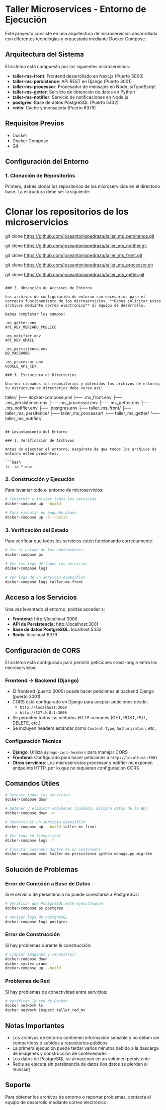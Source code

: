 # Taller Microservices - Entorno de Ejecución

Este proyecto consiste en una arquitectura de microservicios desarrollada con diferentes tecnologías y orquestada mediante Docker Compose.

## Arquitectura del Sistema

El sistema está compuesto por los siguientes microservicios:

- **taller-ms-front**: Frontend desarrollado en Next.js (Puerto 3000)
- **taller-ms-persistence**: API REST en Django (Puerto 3001)
- **taller-ms-processor**: Procesador de mensajes en Node.js/TypeScript
- **taller-ms-getter**: Servicio de obtención de datos en Python
- **taller-ms-notifier**: Servicio de notificaciones en Node.js
- **postgres**: Base de datos PostgreSQL (Puerto 5432)
- **redis**: Cache y mensajería (Puerto 6379)

## Requisitos Previos

- Docker
- Docker Compose
- Git

## Configuración del Entorno

### 1. Clonación de Repositorios

Primero, debes clonar los repositorios de los microservicios en el directorio base. La estructura debe ser la siguiente:

# Clonar los repositorios de los microservicios

git clone https://github.com/joseantoniopedraza/taller_ms_persitence.git

git clone https://github.com/joseantoniopedraza/taller_ms_notifier.git

git clone https://github.com/joseantoniopedraza/taller_ms_front.git

git clone https://github.com/joseantoniopedraza/taller_ms_processor.git

git clone https://github.com/joseantoniopedraza/taller_ms_getter.git
```

### 2. Obtención de Archivos de Entorno

Los archivos de configuración de entorno son necesarios para el correcto funcionamiento de los microservicios. **Debes solicitar estos archivos mediante correo electrónico** al equipo de desarrollo.

Debes completar los campos:

.ms_getter.env
API_KEY_MERCADO_PUBLICO

.ms_notifier.env
API_KEY_GMAIL

.ms_persistence.env
DB_PASSWORD

.ms_processor.env
GOOGLE_API_KEY

### 3. Estructura de Directorios

Una vez clonados los repositorios y obtenidos los archivos de entorno, tu estructura de directorios debe verse así:

```
taller/
├── docker-compose.yml
├── .ms_front.env
├── .ms_persistence.env
├── .ms_processor.env
├── .ms_getter.env
├── .ms_notifier.env
├── .postgres.env
├── taller_ms_front/
├── taller_ms_persitence/
├── taller_ms_processor/
├── taller_ms_getter/
└── taller_ms_notifier/
```

## Levantamiento del Entorno

### 1. Verificación de Archivos

Antes de ejecutar el entorno, asegúrate de que todos los archivos de entorno estén presentes:

```bash
ls -la *.env
```

### 2. Construcción y Ejecución

Para levantar todo el entorno de microservicios:

```bash
# Construir e iniciar todos los servicios
docker-compose up --build

# Para ejecutar en segundo plano
docker-compose up -d --build
```

### 3. Verificación del Estado

Para verificar que todos los servicios estén funcionando correctamente:

```bash
# Ver el estado de los contenedores
docker-compose ps

# Ver los logs de todos los servicios
docker-compose logs

# Ver logs de un servicio específico
docker-compose logs taller-ms-front
```

## Acceso a los Servicios

Una vez levantado el entorno, podrás acceder a:

- **Frontend**: http://localhost:3000
- **API de Persistencia**: http://localhost:3001
- **Base de datos PostgreSQL**: localhost:5432
- **Redis**: localhost:6379

## Configuración de CORS

El sistema está configurado para permitir peticiones cross-origin entre los microservicios:

### Frontend → Backend (Django)
- El frontend (puerto 3000) puede hacer peticiones al backend Django (puerto 3001)
- CORS está configurado en Django para aceptar peticiones desde:
  - `http://localhost:3000`
  - `http://127.0.0.1:3000`
- Se permiten todos los métodos HTTP comunes (GET, POST, PUT, DELETE, etc.)
- Se incluyen headers estándar como `Content-Type`, `Authorization`, etc.

### Configuración Técnica
- **Django**: Utiliza `django-cors-headers` para manejar CORS
- **Frontend**: Configurado para hacer peticiones a `http://localhost:3001`
- **Otros servicios**: Los microservicios processor y notifier no exponen endpoints HTTP, por lo que no requieren configuración CORS

## Comandos Útiles

```bash
# Detener todos los servicios
docker-compose down

# Detener y eliminar volúmenes (cuidado: elimina datos de la BD)
docker-compose down -v

# Reconstruir un servicio específico
docker-compose up --build taller-ms-front

# Ver logs en tiempo real
docker-compose logs -f

# Ejecutar comandos dentro de un contenedor
docker-compose exec taller-ms-persistence python manage.py migrate
```

## Solución de Problemas

### Error de Conexión a Base de Datos
Si el servicio de persistencia no puede conectarse a PostgreSQL:
```bash
# Verificar que PostgreSQL esté ejecutándose
docker-compose ps postgres

# Revisar logs de PostgreSQL
docker-compose logs postgres
```

### Error de Construcción
Si hay problemas durante la construcción:
```bash
# Limpiar imágenes y reconstruir
docker-compose down
docker system prune -f
docker-compose up --build
```

### Problemas de Red
Si hay problemas de conectividad entre servicios:
```bash
# Verificar la red de Docker
docker network ls
docker network inspect taller_red_ms
```

## Notas Importantes

- Los archivos de entorno contienen información sensible y no deben ser compartidos o subidos a repositorios públicos
- La primera ejecución puede tardar varios minutos debido a la descarga de imágenes y construcción de contenedores
- Los datos de PostgreSQL se almacenan en un volumen persistente
- Redis se ejecuta sin persistencia de datos (los datos se pierden al reiniciar)

## Soporte

Para obtener los archivos de entorno o reportar problemas, contacta al equipo de desarrollo mediante correo electrónico.
